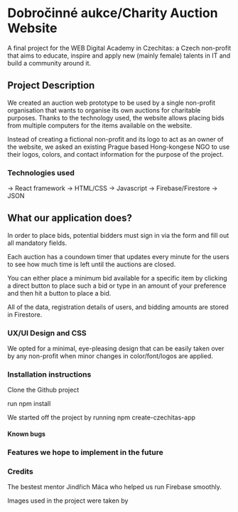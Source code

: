# Dobročinné aukce/Charity Auction Website
A final project for the WEB Digital Academy in Czechitas: a Czech non-profit that aims to educate, inspire and apply new (mainly female) talents in IT and build a community around it.

## Project Description

We created an auction web prototype to be used by a single non-profit organisation that wants to organise its own auctions for charitable purposes. Thanks to the technology used, the website allows placing bids from multiple computers for the items available on the website. 

Instead of creating a fictional non-profit and its logo to act as an owner of the website, we asked an existing Prague based Hong-kongese NGO to use their logos, colors, and contact information for the purpose of the project.

### Technologies used

 -> React framework
 -> HTML/CSS
 -> Javascript
 -> Firebase/Firestore
 -> JSON

## What our application does?

In order to place bids, potential bidders must sign in via the form and fill out all mandatory fields.

Each auction has a coundown timer that updates every minute for the users to see how much time is left until the auctions are closed.

You can either place a minimum bid available for a specific item by clicking a direct button to place such a bid or type in an amount of your preference and then hit a button to place a bid.

All of the data, registration details of users, and bidding amounts are stored in Firestore.

### UX/UI Design and CSS

We opted for a minimal, eye-pleasing design that can be easily taken over by any non-profit when minor changes in color/font/logos are applied.

### Installation instructions

Clone the Github project

run npm install

We started off the project by running npm create-czechitas-app

#### Known bugs

### Features we hope to implement in the future

### Credits

The bestest mentor Jindřich Máca who helped us run Firebase smoothly.

Images used in the project were taken by 
